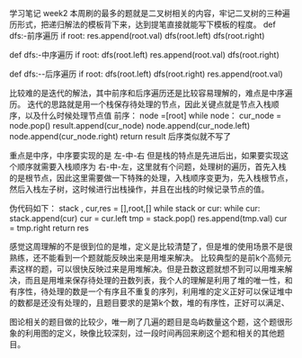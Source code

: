 学习笔记
week2
本周刷的最多的题就是二叉树相关的内容，牢记二叉树的三种遍历形式，把递归解法的模板背下来，达到提笔直接就能写下模板的程度。
def dfs:-前序遍历
    if root:
        res.append(root.val)
        dfs(root.left)
        dfs(root.right)

def dfs:-中序遍历
    if root:
        dfs(root.left)
        res.append(root.val)
        dfs(root.right)

def dfs:--后序遍历
    if root:
        dfs(root.left)
        dfs(root.right)
        res.append(root.val)

比较难的是迭代的解法，其中前序和后序遍历还是比较容易理解的，难点是中序遍历。
迭代的思路就是用一个栈保存待处理的节点，因此关键点就是节点入栈顺序，以及什么时候处理节点值
前序：
node =[root]
while node：
    cur_node = node.pop()
    result.append(cur_node)
    node.append(cur_node.left)
    node.append(cur_node.right)
return result
后序类似就不写了

重点是中序，中序要实现的是 左-中-右
但是栈的特点是先进后出，如果要实现这个顺序就需要入栈顺序为
右-中-左，这里就有个问题，处理树的遍历，首先入栈的是根节点，因此这里需要做一下特殊的处理，入栈顺序变更为，先入栈根节点，然后入栈左子树，这时候进行出栈操作，并且在出栈的时候记录节点的值。

伪代码如下：
stack , cur,res = [],root,[]
while stack or cur:
    while cur:
        stack.append(cur)
        cur = cur.left
    tmp = stack.pop()
    res.append(tmp.val)
    cur = tmp.right
return res

感觉这周理解的不是很到位的是堆，定义是比较清楚了，但是堆的使用场景不是很熟练，还不能看到一个题就能反映出来是用堆来解决。
比较典型的是前k个高频元素这样的题，可以很快反映过来是用堆解决。但是丑数这题就想不到可以用堆来解决，而且是用堆来保存待处理的丑数列表，我个人的理解是利用了堆的唯一性，和有序性，待处理的数是一个有序且不重复的序列，利用堆的定义正好可以保证堆中的数都是还没有处理的，且题目要求的是第k个数，堆的有序性，正好可以满足、

图论相关的题目做的比较少，唯一刷了几遍的题目是岛屿数量这个题，这个题很形象的利用图的定义，映像比较深刻，过一段时间再回来刷这个题和相关的其他题目。